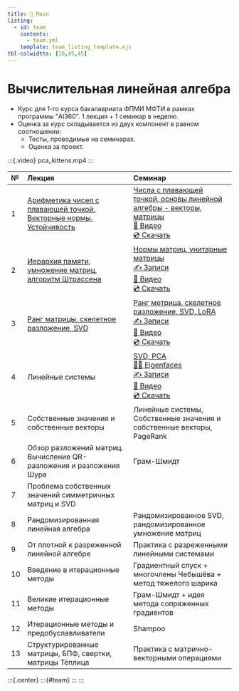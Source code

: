 ```yaml
---
title: 🏡 Main
listing:
  - id: team
    contents: 
      - team.yml
    template: team_listing_template.ejs
tbl-colwidths: [10,45,45]
---
```


# Вычислительная линейная алгебра

* Курс для 1-го курса бакалавриата ФПМИ МФТИ в рамках программы "AI360". 1 лекция + 1 семинар в неделю.
* Оценка за курс складывается из двух компонент в равном соотношении: 
  * Тесты, проводимые на семинарах.
  * Оценка за проект.

:::{.video}
pca_kittens.mp4
:::

|  №  | Лекция | Семинар |
|:-|:-----------------|:-----------------|
|  1  |  [Арифметика чисел с плавающей точкой. Векторные нормы. Устойчивость](lectures/lecture-1/lecture-1.ipynb)  | [Числа с плавающей точкой, основы линейной алгебры - векторы, матрицы](seminars/seminar-1/seminar-1.ipynb)<br>[🎥 Видео](https://youtu.be/X2ogSK0N9c0)<br>[💿 Скачать](https://disk.yandex.ru/i/lq9VeTZQML9sbQ) |
|  2  |  [Иерархия памяти, умножение матриц, алгоритм Штрассена](lectures/lecture-2/lecture-2.ipynb) |   [Нормы матриц, унитарные матрицы](seminars/2.pdf)<br>[✍️ Записи](notes/2.pdf)<br>[🎥 Видео](https://youtu.be/Bseq7NfsXV0)<br>[💿 Скачать](https://disk.yandex.ru/i/ckCwborduGIchA) |
|  3  | [Ранг матрицы, скелетное разложение, SVD](lectures/lecture-3/lecture-3.ipynb) |  [Ранг метрица, скелетное разложение, SVD, LoRA](seminars/3.pdf) <br>[✍️ Записи](notes/3.pdf)<br>[🎥 Видео](https://youtu.be/zTYHvfF54sY)<br>[💿 Скачать](https://disk.yandex.ru/i/diMn-tLq0Or3jw) |
|  4  |Линейные системы| [SVD, PCA](seminars/4.pdf) <br>[👨‍💻 Eigenfaces](files/Eigenfaces_exercise.ipynb) <br>[✍️ Записи](notes/4.pdf)<br>[🎥 Видео](https://youtu.be/cAplBDXAGZc) <br>[💿 Скачать](https://disk.yandex.com/i/CdTTk2VOPI9R5A) |
|  5  | Собственные значения и собственные векторы | Линейные системы, Собственные значения и собственные векторы, PageRank |
|  6  | Обзор разложений матриц. Вычисление QR-разложения и разложения Шура | Грам-Шмидт |
|  7  |  Проблема собственных значений симметричных матриц и SVD  |   |
|  8  |Рандомизированная линейная алгебра| Рандомизированное SVD, рандомизированное умножение матриц |
|  9  |   От плотной к разреженной линейной алгебре|  Практика с разреженными линейными системами   |
| 10  | Введение в итерационные методы  |Градиентный спуск + многочлены Чебышёва + метод тяжелого шарика |
| 11  |  Великие итерационные методы|   Грам-Шмидт + идея метода сопряженных градиентов   |
| 12  |   Итерационные методы и предобуславливатели   |Shampoo |
| 13  |  Структурированные матрицы, БПФ, свертки, матрицы Тёплица   | Практика с матрично-векторными операциями  |

:::{.center}
:::{#team}
:::
:::